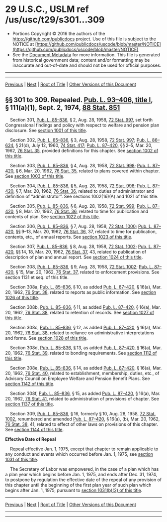 ---
---

# 29 U.S.C., USLM ref /us/usc/t29/s301...309

* Portions Copyright © 2016 the authors of the https://github.com/publicdocs project.
  Use of this file is subject to the NOTICE at [https://github.com/publicdocs/uscode/blob/master/NOTICE](https://github.com/publicdocs/uscode/blob/master/NOTICE)
* See the [Document Metadata](././../../../..//README.md) for more information.
  This file is generated from historical government data; content and/or formatting may be inaccurate and out-of-date and should not be used for official purposes.

----------
----------

[Previous](./../../../..//us/usc/t29/ch10/m__us_usc_t29_ch10.md) | [Next](./../../../..//us/usc/t29/ch11/m__us_usc_t29_ch11.md) | [Root of Title](./../../../../) | [Other Versions of this Document](https://publicdocs.github.io/go/links?ns=uslm&ref=%2Fus%2Fusc%2Ft29%2Fs301...309)

## §§ 301 to 309. Repealed. [Pub. L. 93–406, title I][/us/pl/93/406/tI], § 111(a)(1), Sept. 2, 1974, [88 Stat. 851][/us/stat/88/851]

    Section 301, [Pub. L. 85–836][/us/pl/85/836], § 2, Aug. 28, 1958, [72 Stat. 997][/us/stat/72/997], set forth Congressional findings and policy with respect to welfare and pension plan disclosure. See [section 1001 of this title][/us/usc/t29/s1001].

    Section 302, [Pub. L. 85–836][/us/pl/85/836], § 3, Aug. 28, 1958, [72 Stat. 997][/us/stat/72/997]; [Pub. L. 86–624][/us/pl/86/624], § 21(d), July 12, 1960, [74 Stat. 417][/us/stat/74/417]; [Pub. L. 87–420][/us/pl/87/420], §§ 2–5, Mar. 20, 1962, [76 Stat. 35][/us/stat/76/35], provided definitions for this chapter. See [section 1002 of this title][/us/usc/t29/s1002].

    Section 303, [Pub. L. 85–836][/us/pl/85/836], § 4, Aug. 28, 1958, [72 Stat. 998][/us/stat/72/998]; [Pub. L. 87–420][/us/pl/87/420], § 6, Mar. 20, 1962, [76 Stat. 35][/us/stat/76/35], related to plans covered within chapter. See [section 1003 of this title][/us/usc/t29/s1003].

    Section 304, [Pub. L. 85–836][/us/pl/85/836], § 5, Aug. 28, 1958, [72 Stat. 998][/us/stat/72/998]; [Pub. L. 87–420][/us/pl/87/420], § 7, Mar. 20, 1962, [76 Stat. 36][/us/stat/76/36], related to duties of administrator and definition of “administrator”. See sections 1002(16)(A) and 1021 of this title.

    Section 305, [Pub. L. 85–836][/us/pl/85/836], § 6, Aug. 28, 1958, [72 Stat. 999][/us/stat/72/999]; [Pub. L. 87–420][/us/pl/87/420], § 8, Mar. 20, 1962, [76 Stat. 36][/us/stat/76/36], related to time for publication and contents of plan. See [section 1022 of this title][/us/usc/t29/s1022].

    Section 306, [Pub. L. 85–836][/us/pl/85/836], § 7, Aug. 28, 1958, [72 Stat. 1000][/us/stat/72/1000]; [Pub. L. 87–420][/us/pl/87/420], §§ 9–13, Mar. 20, 1962, [76 Stat. 36][/us/stat/76/36], 37, related to time for publication, contents, etc., of annual reports. See [section 1023 of this title][/us/usc/t29/s1023].

    Section 307, [Pub. L. 85–836][/us/pl/85/836], § 8, Aug. 28, 1958, [72 Stat. 1002][/us/stat/72/1002]; [Pub. L. 87–420][/us/pl/87/420], §§ 14, 18, Mar. 20, 1962, [76 Stat. 37][/us/stat/76/37], 43, related to publication of description of plan and annual report. See [section 1024 of this title][/us/usc/t29/s1024].

    Section 308, [Pub. L. 85–836][/us/pl/85/836], § 9, Aug. 28, 1958, [72 Stat. 1002][/us/stat/72/1002]; [Pub. L. 87–420][/us/pl/87/420], § 15, Mar. 20, 1962, [76 Stat. 37][/us/stat/76/37], related to enforcement provisions. See section 1131 et seq. of this title.

    Section 308a, [Pub. L. 85–836][/us/pl/85/836], § 10, as added [Pub. L. 87–420][/us/pl/87/420], § 16(a), Mar. 20, 1962, [76 Stat. 38][/us/stat/76/38], related to reports as public information. See [section 1026 of this title][/us/usc/t29/s1026].

    Section 308b, [Pub. L. 85–836][/us/pl/85/836], § 11, as added [Pub. L. 87–420][/us/pl/87/420], § 16(a), Mar. 20, 1962, [76 Stat. 38][/us/stat/76/38], related to retention of records. See [section 1027 of this title][/us/usc/t29/s1027].

    Section 308c, [Pub. L. 85–836][/us/pl/85/836], § 12, as added [Pub. L. 87–420][/us/pl/87/420], § 16(a), Mar. 20, 1962, [76 Stat. 38][/us/stat/76/38], related to reliance on administrative interpretations and forms. See [section 1028 of this title][/us/usc/t29/s1028].

    Section 308d, [Pub. L. 85–836][/us/pl/85/836], § 13, as added [Pub. L. 87–420][/us/pl/87/420], § 16(a), Mar. 20, 1962, [76 Stat. 39][/us/stat/76/39], related to bonding requirements. See [section 1112 of this title][/us/usc/t29/s1112].

    Section 308e, [Pub. L. 85–836][/us/pl/85/836], § 14, as added [Pub. L. 87–420][/us/pl/87/420], § 16(a), Mar. 20, 1962, [76 Stat. 40][/us/stat/76/40], related to establishment, membership, duties, etc., of Advisory Council on Employee Welfare and Pension Benefit Plans. See [section 1142 of this title][/us/usc/t29/s1142].

    Section 308f, [Pub. L. 85–836][/us/pl/85/836], § 15, as added [Pub. L. 87–420][/us/pl/87/420], § 16(a), Mar. 20, 1962, [76 Stat. 41][/us/stat/76/41], related to administration of provisions of chapter. See [section 1137 of this title][/us/usc/t29/s1137].

    Section 309, [Pub. L. 85–836][/us/pl/85/836], § 16, formerly § 10, Aug. 28, 1958, [72 Stat. 1002][/us/stat/72/1002], renumbered and amended [Pub. L. 87–420][/us/pl/87/420], § 16(a), (b), Mar. 20, 1962, [76 Stat. 38][/us/stat/76/38], 41, related to effect of other laws on provisions of this chapter. See [section 1144 of this title][/us/usc/t29/s1144].

 __Effective Date of Repeal__ 

    Repeal effective Jan. 1, 1975, except that chapter to remain applicable to any conduct and events which occurred before Jan. 1, 1975, see [section 1031 of this title][/us/usc/t29/s1031].

    The Secretary of Labor was empowered, in the case of a plan which has a plan year which begins before Jan. 1, 1975, and ends after Dec. 31, 1974, to postpone by regulation the effective date of the repeal of any provision of this chapter until the beginning of the first plan year of such plan which begins after Jan. 1, 1975, pursuant to [section 1031(b)(2) of this title][/us/usc/t29/s1031/b/2].

----------

[Previous](./../../../..//us/usc/t29/ch10/m__us_usc_t29_ch10.md) | [Next](./../../../..//us/usc/t29/ch11/m__us_usc_t29_ch11.md) | [Root of Title](./../../../../) | [Other Versions of this Document](https://publicdocs.github.io/go/links?ns=uslm&ref=%2Fus%2Fusc%2Ft29%2Fs301...309)

----------
----------

[/us/pl/93/406/tI]: https://publicdocs.github.io/go/links?ns=uslm&ref=%2Fus%2Fpl%2F93%2F406%2FtI
[/us/stat/88/851]: https://publicdocs.github.io/go/links?ns=uslm&ref=%2Fus%2Fstat%2F88%2F851
[/us/pl/85/836]: https://publicdocs.github.io/go/links?ns=uslm&ref=%2Fus%2Fpl%2F85%2F836
[/us/stat/72/997]: https://publicdocs.github.io/go/links?ns=uslm&ref=%2Fus%2Fstat%2F72%2F997
[/us/usc/t29/s1001]: https://publicdocs.github.io/go/links?ns=uslm&ref=%2Fus%2Fusc%2Ft29%2Fs1001
[/us/pl/85/836]: https://publicdocs.github.io/go/links?ns=uslm&ref=%2Fus%2Fpl%2F85%2F836
[/us/stat/72/997]: https://publicdocs.github.io/go/links?ns=uslm&ref=%2Fus%2Fstat%2F72%2F997
[/us/pl/86/624]: https://publicdocs.github.io/go/links?ns=uslm&ref=%2Fus%2Fpl%2F86%2F624
[/us/stat/74/417]: https://publicdocs.github.io/go/links?ns=uslm&ref=%2Fus%2Fstat%2F74%2F417
[/us/pl/87/420]: https://publicdocs.github.io/go/links?ns=uslm&ref=%2Fus%2Fpl%2F87%2F420
[/us/stat/76/35]: https://publicdocs.github.io/go/links?ns=uslm&ref=%2Fus%2Fstat%2F76%2F35
[/us/usc/t29/s1002]: https://publicdocs.github.io/go/links?ns=uslm&ref=%2Fus%2Fusc%2Ft29%2Fs1002
[/us/pl/85/836]: https://publicdocs.github.io/go/links?ns=uslm&ref=%2Fus%2Fpl%2F85%2F836
[/us/stat/72/998]: https://publicdocs.github.io/go/links?ns=uslm&ref=%2Fus%2Fstat%2F72%2F998
[/us/pl/87/420]: https://publicdocs.github.io/go/links?ns=uslm&ref=%2Fus%2Fpl%2F87%2F420
[/us/stat/76/35]: https://publicdocs.github.io/go/links?ns=uslm&ref=%2Fus%2Fstat%2F76%2F35
[/us/usc/t29/s1003]: https://publicdocs.github.io/go/links?ns=uslm&ref=%2Fus%2Fusc%2Ft29%2Fs1003
[/us/pl/85/836]: https://publicdocs.github.io/go/links?ns=uslm&ref=%2Fus%2Fpl%2F85%2F836
[/us/stat/72/998]: https://publicdocs.github.io/go/links?ns=uslm&ref=%2Fus%2Fstat%2F72%2F998
[/us/pl/87/420]: https://publicdocs.github.io/go/links?ns=uslm&ref=%2Fus%2Fpl%2F87%2F420
[/us/stat/76/36]: https://publicdocs.github.io/go/links?ns=uslm&ref=%2Fus%2Fstat%2F76%2F36
[/us/pl/85/836]: https://publicdocs.github.io/go/links?ns=uslm&ref=%2Fus%2Fpl%2F85%2F836
[/us/stat/72/999]: https://publicdocs.github.io/go/links?ns=uslm&ref=%2Fus%2Fstat%2F72%2F999
[/us/pl/87/420]: https://publicdocs.github.io/go/links?ns=uslm&ref=%2Fus%2Fpl%2F87%2F420
[/us/stat/76/36]: https://publicdocs.github.io/go/links?ns=uslm&ref=%2Fus%2Fstat%2F76%2F36
[/us/usc/t29/s1022]: https://publicdocs.github.io/go/links?ns=uslm&ref=%2Fus%2Fusc%2Ft29%2Fs1022
[/us/pl/85/836]: https://publicdocs.github.io/go/links?ns=uslm&ref=%2Fus%2Fpl%2F85%2F836
[/us/stat/72/1000]: https://publicdocs.github.io/go/links?ns=uslm&ref=%2Fus%2Fstat%2F72%2F1000
[/us/pl/87/420]: https://publicdocs.github.io/go/links?ns=uslm&ref=%2Fus%2Fpl%2F87%2F420
[/us/stat/76/36]: https://publicdocs.github.io/go/links?ns=uslm&ref=%2Fus%2Fstat%2F76%2F36
[/us/usc/t29/s1023]: https://publicdocs.github.io/go/links?ns=uslm&ref=%2Fus%2Fusc%2Ft29%2Fs1023
[/us/pl/85/836]: https://publicdocs.github.io/go/links?ns=uslm&ref=%2Fus%2Fpl%2F85%2F836
[/us/stat/72/1002]: https://publicdocs.github.io/go/links?ns=uslm&ref=%2Fus%2Fstat%2F72%2F1002
[/us/pl/87/420]: https://publicdocs.github.io/go/links?ns=uslm&ref=%2Fus%2Fpl%2F87%2F420
[/us/stat/76/37]: https://publicdocs.github.io/go/links?ns=uslm&ref=%2Fus%2Fstat%2F76%2F37
[/us/usc/t29/s1024]: https://publicdocs.github.io/go/links?ns=uslm&ref=%2Fus%2Fusc%2Ft29%2Fs1024
[/us/pl/85/836]: https://publicdocs.github.io/go/links?ns=uslm&ref=%2Fus%2Fpl%2F85%2F836
[/us/stat/72/1002]: https://publicdocs.github.io/go/links?ns=uslm&ref=%2Fus%2Fstat%2F72%2F1002
[/us/pl/87/420]: https://publicdocs.github.io/go/links?ns=uslm&ref=%2Fus%2Fpl%2F87%2F420
[/us/stat/76/37]: https://publicdocs.github.io/go/links?ns=uslm&ref=%2Fus%2Fstat%2F76%2F37
[/us/pl/85/836]: https://publicdocs.github.io/go/links?ns=uslm&ref=%2Fus%2Fpl%2F85%2F836
[/us/pl/87/420]: https://publicdocs.github.io/go/links?ns=uslm&ref=%2Fus%2Fpl%2F87%2F420
[/us/stat/76/38]: https://publicdocs.github.io/go/links?ns=uslm&ref=%2Fus%2Fstat%2F76%2F38
[/us/usc/t29/s1026]: https://publicdocs.github.io/go/links?ns=uslm&ref=%2Fus%2Fusc%2Ft29%2Fs1026
[/us/pl/85/836]: https://publicdocs.github.io/go/links?ns=uslm&ref=%2Fus%2Fpl%2F85%2F836
[/us/pl/87/420]: https://publicdocs.github.io/go/links?ns=uslm&ref=%2Fus%2Fpl%2F87%2F420
[/us/stat/76/38]: https://publicdocs.github.io/go/links?ns=uslm&ref=%2Fus%2Fstat%2F76%2F38
[/us/usc/t29/s1027]: https://publicdocs.github.io/go/links?ns=uslm&ref=%2Fus%2Fusc%2Ft29%2Fs1027
[/us/pl/85/836]: https://publicdocs.github.io/go/links?ns=uslm&ref=%2Fus%2Fpl%2F85%2F836
[/us/pl/87/420]: https://publicdocs.github.io/go/links?ns=uslm&ref=%2Fus%2Fpl%2F87%2F420
[/us/stat/76/38]: https://publicdocs.github.io/go/links?ns=uslm&ref=%2Fus%2Fstat%2F76%2F38
[/us/usc/t29/s1028]: https://publicdocs.github.io/go/links?ns=uslm&ref=%2Fus%2Fusc%2Ft29%2Fs1028
[/us/pl/85/836]: https://publicdocs.github.io/go/links?ns=uslm&ref=%2Fus%2Fpl%2F85%2F836
[/us/pl/87/420]: https://publicdocs.github.io/go/links?ns=uslm&ref=%2Fus%2Fpl%2F87%2F420
[/us/stat/76/39]: https://publicdocs.github.io/go/links?ns=uslm&ref=%2Fus%2Fstat%2F76%2F39
[/us/usc/t29/s1112]: https://publicdocs.github.io/go/links?ns=uslm&ref=%2Fus%2Fusc%2Ft29%2Fs1112
[/us/pl/85/836]: https://publicdocs.github.io/go/links?ns=uslm&ref=%2Fus%2Fpl%2F85%2F836
[/us/pl/87/420]: https://publicdocs.github.io/go/links?ns=uslm&ref=%2Fus%2Fpl%2F87%2F420
[/us/stat/76/40]: https://publicdocs.github.io/go/links?ns=uslm&ref=%2Fus%2Fstat%2F76%2F40
[/us/usc/t29/s1142]: https://publicdocs.github.io/go/links?ns=uslm&ref=%2Fus%2Fusc%2Ft29%2Fs1142
[/us/pl/85/836]: https://publicdocs.github.io/go/links?ns=uslm&ref=%2Fus%2Fpl%2F85%2F836
[/us/pl/87/420]: https://publicdocs.github.io/go/links?ns=uslm&ref=%2Fus%2Fpl%2F87%2F420
[/us/stat/76/41]: https://publicdocs.github.io/go/links?ns=uslm&ref=%2Fus%2Fstat%2F76%2F41
[/us/usc/t29/s1137]: https://publicdocs.github.io/go/links?ns=uslm&ref=%2Fus%2Fusc%2Ft29%2Fs1137
[/us/pl/85/836]: https://publicdocs.github.io/go/links?ns=uslm&ref=%2Fus%2Fpl%2F85%2F836
[/us/stat/72/1002]: https://publicdocs.github.io/go/links?ns=uslm&ref=%2Fus%2Fstat%2F72%2F1002
[/us/pl/87/420]: https://publicdocs.github.io/go/links?ns=uslm&ref=%2Fus%2Fpl%2F87%2F420
[/us/stat/76/38]: https://publicdocs.github.io/go/links?ns=uslm&ref=%2Fus%2Fstat%2F76%2F38
[/us/usc/t29/s1144]: https://publicdocs.github.io/go/links?ns=uslm&ref=%2Fus%2Fusc%2Ft29%2Fs1144
[/us/usc/t29/s1031]: https://publicdocs.github.io/go/links?ns=uslm&ref=%2Fus%2Fusc%2Ft29%2Fs1031
[/us/usc/t29/s1031/b/2]: https://publicdocs.github.io/go/links?ns=uslm&ref=%2Fus%2Fusc%2Ft29%2Fs1031%2Fb%2F2


